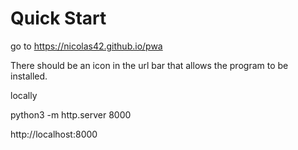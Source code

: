 # Quick Start

go to https://nicolas42.github.io/pwa

There should be an icon in the url bar that allows the program to be installed. 

locally 

python3 -m http.server 8000

http://localhost:8000


